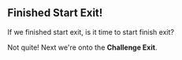 ## Finished Start Exit!

If we finished start exit, is it time to start finish exit? 

Not quite! Next we're onto the **Challenge Exit**.